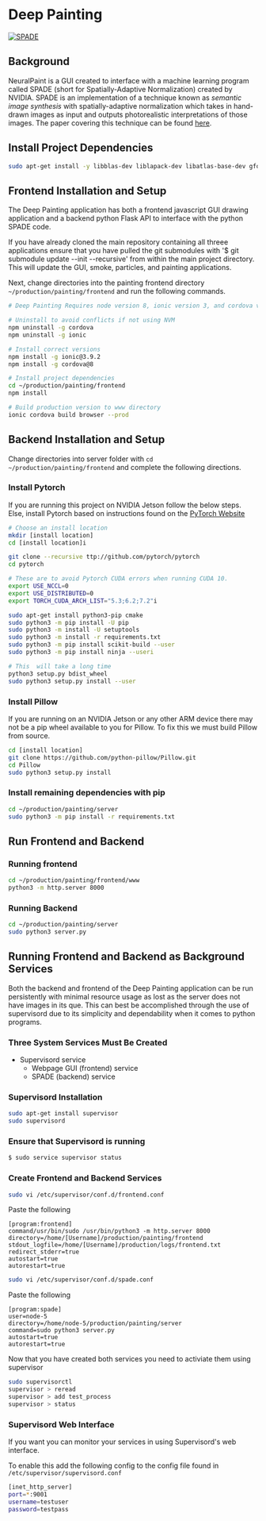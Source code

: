 Deep Painting
=============
[![SPADE](../../src/GUI/assets/img/spade.jpeg)](http://www.youtube.com/watch?v=p5U4NgVGAwg "GauGAN: Changing Sketches into Photorealistic Masterpieces")

## Background

NeuralPaint is a GUI created to interface with a machine learning program called SPADE (short for Spatially-Adaptive Normalization) created by NVIDIA. SPADE is an implementation of a technique known as _semantic image synthesis_ with spatially-adaptive normalization which takes in hand-drawn images as input and outputs photorealistic interpretations of those images. The paper covering this technique can be found [here](https://nvlabs.github.io/SPADE/). 

## Install Project Dependencies

```sh
sudo apt-get install -y libblas-dev liblapack-dev libatlas-base-dev gfortran libjpeg-dev zlib1g-dev libfreetype6-dev
```

## Frontend Installation and Setup

The Deep Painting application has both a frontend javascript GUI drawing application and a backend python Flask API to interface with the python SPADE code. 

If you have already cloned the main repository containing all threee applications ensure that you have pulled the git submodules with '$ git submodule update --init --recursive' from within the main project directory. This will update the GUI, smoke, particles, and painting applications. 

Next, change directories into the painting frontend directory `~/production/painting/frontend` and run the following commands. 

```sh
# Deep Painting Requires node version 8, ionic version 3, and cordova version 8.0.1

# Uninstall to avoid conflicts if not using NVM
npm uninstall -g cordova
npm uninstall -g ionic

# Install correct versions
npm install -g ionic@3.9.2
npm install -g cordova@8

# Install project dependencies
cd ~/production/painting/frontend
npm install

# Build production version to www directory
ionic cordova build browser --prod
```

## Backend Installation and Setup



Change directories into server folder with `cd ~/production/painting/frontend` and complete the following directions.

### Install Pytorch

If you are running this project on NVIDIA Jetson follow the below steps. Else, install Pytorch based on instructions found on the [PyTorch Website](https://pytorch.org/get-started/locally/)

```sh
# Choose an install location 
mkdir [install location]
cd [install location]i

git clone --recursive ttp://github.com/pytorch/pytorch
cd pytorch

# These are to avoid Pytorch CUDA errors when running CUDA 10. 
export USE_NCCL=0
export USE_DISTRIBUTED=0
export TORCH_CUDA_ARCH_LIST="5.3;6.2;7.2"i

sudo apt-get install python3-pip cmake
sudo python3 -m pip install -U pip
sudo python3 -m install -U setuptools
sudo python3 -m install -r requirements.txt
sudo python3 -m pip install scikit-build --user
sudo python3 -m pip install ninja --useri

# This  will take a long time
python3 setup.py bdist_wheel
sudo python3 setup.py install --user
```

### Install Pillow 
If you are running on an NVIDIA Jetson or any other ARM device there may not be a pip wheel available to you for Pillow. To fix this we must build Pillow from source.

```sh
cd [install location]
git clone https://github.com/python-pillow/Pillow.git
cd Pillow
sudo python3 setup.py install
```


### Install remaining dependencies with pip

```sh
cd ~/production/painting/server
sudo python3 -m pip install -r requirements.txt
```

## Run Frontend and Backend

### Running frontend

```sh
cd ~/production/painting/frontend/www
python3 -m http.server 8000
```
### Running Backend

```sh
cd ~/production/painting/server
sudo python3 server.py
```


## Running Frontend and Backend as Background Services

Both the backend and frontend of the Deep Painting application can be run persistently with minimal resource usage as lost as the server does not have images in its que. This can best be accomplished through the use of supervisord due to its simplicity and dependability when it comes to python programs.

### Three System Services Must Be Created

- Supervisord service
  - Webpage GUI (frontend) service
  - SPADE (backend) service

### Supervisord Installation

```sh
sudo apt-get install supervisor
sudo supervisord
```
### Ensure that Supervisord is running

```sh
$ sudo service supervisor status
```
### Create Frontend and Backend Services

```sh
sudo vi /etc/supervisor/conf.d/frontend.conf
```
Paste the following
```
[program:frontend]
command/usr/bin/sudo /usr/bin/python3 -m http.server 8000
directory=/home/[Username]/production/painting/frontend
stdout_logfile=/home/[Username]/production/logs/frontend.txt
redirect_stderr=true
autostart=true
autorestart=true
```
```sh
sudo vi /etc/supervisor/conf.d/spade.conf
```
Paste the following
```
[program:spade]
user=node-5
directory=/home/node-5/production/painting/server
command=sudo python3 server.py
autostart=true
autorestart=true
```
Now that you have created both services you need to activiate them using supervisor
```sh
sudo supervisorctl
supervisor > reread
supervisor > add test_process
supervisor > status
```

### Supervisord Web Interface

If you want you can monitor your services in using Supervisord's web interface.

To enable this add the following config to the config file found in `/etc/supervisor/supervisord.conf`

```sh
[inet_http_server]
port=*:9001
username=testuser
password=testpass
```


